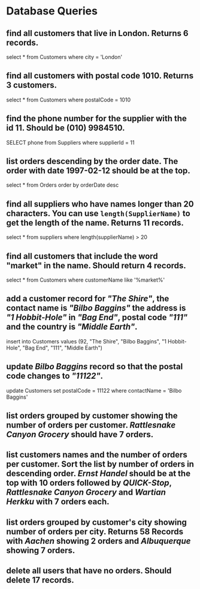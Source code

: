 # Database Queries

## find all customers that live in London. Returns 6 records.
 select * from Customers where city = 'London'

## find all customers with postal code 1010. Returns 3 customers.
select * from Customers where postalCode = 1010

## find the phone number for the supplier with the id 11. Should be (010) 9984510.
  SELECT phone from Suppliers where supplierId = 11

## list orders descending by the order date. The order with date 1997-02-12 should be at the top.
  select * from Orders order by orderDate desc

## find all suppliers who have names longer than 20 characters. You can use `length(SupplierName)` to get the length of the name. Returns 11 records.
  select * from suppliers where length(supplierName) > 20

## find all customers that include the word "market" in the name. Should return 4 records.
  select * from Customers where customerName like '%market%'

## add a customer record for _"The Shire"_, the contact name is _"Bilbo Baggins"_ the address is _"1 Hobbit-Hole"_ in _"Bag End"_, postal code _"111"_ and the country is _"Middle Earth"_.
  insert into Customers values (92, "The Shire", "Bilbo Baggins", "1 Hobbit-Hole", "Bag End", "111", "Middle Earth")

## update _Bilbo Baggins_ record so that the postal code changes to _"11122"_.
  update Customers set postalCode = 11122 where contactName = 'Bilbo Baggins'


## list orders grouped by customer showing the number of orders per customer. _Rattlesnake Canyon Grocery_ should have 7 orders.
  

## list customers names and the number of orders per customer. Sort the list by number of orders in descending order. _Ernst Handel_ should be at the top with 10 orders followed by _QUICK-Stop_, _Rattlesnake Canyon Grocery_ and _Wartian Herkku_ with 7 orders each.

## list orders grouped by customer's city showing number of orders per city. Returns 58 Records with _Aachen_ showing 2 orders and _Albuquerque_ showing 7 orders.

## delete all users that have no orders. Should delete 17 records.
